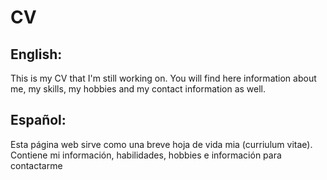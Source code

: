 # CV
## English:
This is my CV that I'm still working on. You will find here information about me, my skills, my hobbies and my contact information as well.

## Español:
Esta página web sirve como una breve hoja de vida mia (curriulum vitae). Contiene mi información, habilidades, hobbies e información para contactarme
